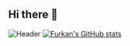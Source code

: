 ## Hi there 👋

![Header](./[header.png])
[![Furkan's GitHub stats](https://github-readme-stats.vercel.app/api?username=FurkannOzbek)](https://github.com/anuraghazra/github-readme-stats)
<!--
**FurkannOzbek/FurkannOzbek** is a ✨ _special_ ✨ repository because its `README.md` (this file) appears on your GitHub profile.

Here are some ideas to get you started:

- 🔭 I’m currently working on ...
- 🌱 I’m currently learning ...
- 👯 I’m looking to collaborate on ...
- 🤔 I’m looking for help with ...
- 💬 Ask me about ...
- 📫 How to reach me: ...
- 😄 Pronouns: ...
- ⚡ Fun fact: ...
-->
